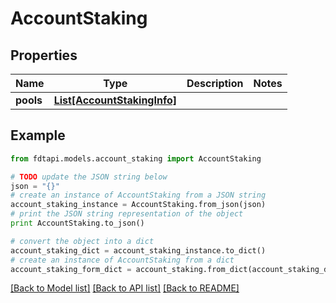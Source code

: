# AccountStaking


## Properties
Name | Type | Description | Notes
------------ | ------------- | ------------- | -------------
**pools** | [**List[AccountStakingInfo]**](AccountStakingInfo.md) |  | 

## Example

```python
from fdtapi.models.account_staking import AccountStaking

# TODO update the JSON string below
json = "{}"
# create an instance of AccountStaking from a JSON string
account_staking_instance = AccountStaking.from_json(json)
# print the JSON string representation of the object
print AccountStaking.to_json()

# convert the object into a dict
account_staking_dict = account_staking_instance.to_dict()
# create an instance of AccountStaking from a dict
account_staking_form_dict = account_staking.from_dict(account_staking_dict)
```
[[Back to Model list]](../README.md#documentation-for-models) [[Back to API list]](../README.md#documentation-for-api-endpoints) [[Back to README]](../README.md)


